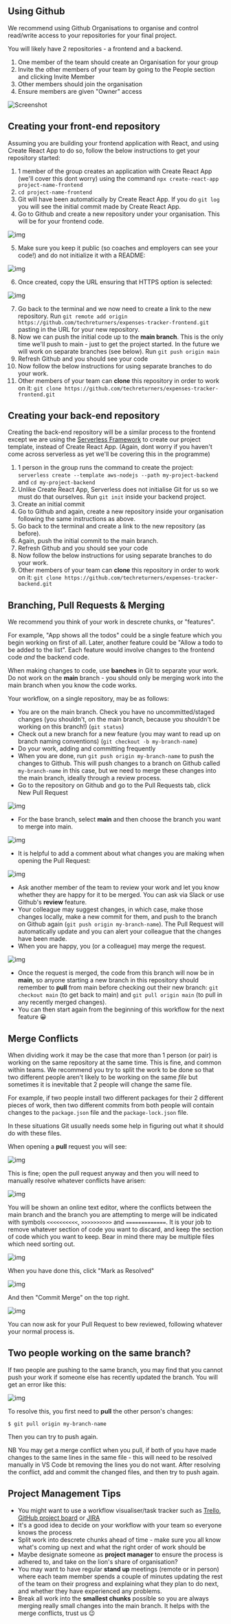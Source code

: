 ## Using Github

We recommend using Github Organisations to organise and control read/write access to your repositories for your final project.

You will likely have 2 repositories - a frontend and a backend.

1. One member of the team should create an Organisation for your group
2. Invite the other members of your team by going to the People section and clicking Invite Member
3. Other members should join the organisation
4. Ensure members are given "Owner" access

![Screenshot](img/1.png)

## Creating your front-end repository

Assuming you are building your frontend application with React, and using Create React App to do so, follow the below instructions to get your repository started:

1. 1 member of the group creates an application with Create React App (we'll cover this dont worry) using the command `npx create-react-app project-name-frontend`
2. `cd project-name-frontend`
3. Git will have been automatically by Create React App. If you do `git log` you will see the initial commit made by Create React App.
4. Go to Github and create a new repository under your organisation. This will be for your frontend code.

![img](img/2.png)

5. Make sure you keep it public (so coaches and employers can see your code!) and do not initialize it with a README:

![img](img/3.png)

6. Once created, copy the URL ensuring that HTTPS option is selected:

![img](img/url.png)

7. Go back to the terminal and we now need to create a link to the new repository. Run `git remote add origin https://github.com/techreturners/expenses-tracker-frontend.git` pasting in the URL for your new repository.
8. Now we can push the initial code up to the **main branch**. This is the only time we'll push to main - just to get the project started. In the future we will work on separate branches (see below). Run `git push origin main`
9. Refresh Github and you should see your code
10. Now follow the below instructions for using separate branches to do your work.
11. Other members of your team can **clone** this repository in order to work on it: `git clone https://github.com/techreturners/expenses-tracker-frontend.git`

## Creating your back-end repository

Creating the back-end repository will be a similar process to the frontend except we are using the [Serverless Framework](https://www.serverless.com/) to create our project template, instead of Create React App. (Again, dont worry if you haven't come across serverless as yet we'll be covering this in the programme)

1. 1 person in the group runs the command to create the project: `serverless create --template aws-nodejs --path my-project-backend` and `cd my-project-backend`
2. Unlike Create React App, Serverless does not initialise Git for us so we must do that ourselves. Run `git init` inside your backend project.
3. Create an initial commit
4. Go to Github and again, create a new repository inside your organisation following the same instructions as above.
5. Go back to the terminal and create a link to the new repository (as before).
6. Again, push the initial commit to the main branch.
7. Refresh Github and you should see your code
8. Now follow the below instructions for using separate branches to do your work.
9. Other members of your team can **clone** this repository in order to work on it: `git clone https://github.com/techreturners/expenses-tracker-backend.git`

## Branching, Pull Requests & Merging

We recommend you think of your work in descrete chunks, or "features".

For example, "App shows all the todos" could be a single feature which you begin working on first of all. Later, another feature could be "Allow a todo to be added to the list". Each feature would involve changes to the frontend code _and_ the backend code.

When making changes to code, use **banches** in Git to separate your work. Do not work on the **main** branch - you should only be merging work into the main branch when you know the code works.

Your workflow, on a single repository, may be as follows:

- You are on the main branch. Check you have no uncommitted/staged changes (you shouldn't, on the main branch, because you shouldn't be working on this branch!) (`git status`)
- Check out a new branch for a new feature (you may want to read up on branch naming conventions) (`git checkout -b my-branch-name`)
- Do your work, adding and committing frequently
- When you are done, run `git push origin my-branch-name` to push the changes to Github. This will push changes to a branch on Github called `my-branch-name` in this case, but we need to merge these changes into the main branch, ideally through a review process.
- Go to the repository on Github and go to the Pull Requests tab, click New Pull Request

![img](img/4.png)

- For the base branch, select **main** and then choose the branch you want to merge into main.

![img](img/5.png)

- It is helpful to add a comment about what changes you are making when opening the Pull Request:

![img](img/7.png)

- Ask another member of the team to review your work and let you know whether they are happy for it to be merged. You can ask via Slack or use Github's **review** feature.
- Your colleague may suggest changes, in which case, make those changes locally, make a new commit for them, and push to the branch on Github again (`git push origin my-branch-name`). The Pull Request will automatically update and you can alert your colleague that the changes have been made.
- When you are happy, you (or a colleague) may merge the request.

![img](img/8.png)

- Once the request is merged, the code from this branch will now be in **main**, so anyone starting a new branch in this repository should remember to **pull** from main before checking out their new branch: `git checkout main` (to get back to main) and `git pull origin main` (to pull in any recently merged changes).
- You can then start again from the beginning of this workflow for the next feature 😀

## Merge Conflicts

When dividing work it may be the case that more than 1 person (or pair) is working on the same repository at the same time. This is fine, and common within teams. We recommend you try to split the work to be done so that two different people aren't likely to be working on the same _file_ but sometimes it is inevitable that 2 people will change the same file.

For example, if two people install two different packages for their 2 different pieces of work, then two different commits from both people will contain changes to the `package.json` file and the `package-lock.json` file.

In these situations Git usually needs some help in figuring out what it should do with these files.

When opening a **pull** request you will see:

![img](img/9.png)

This is fine; open the pull request anyway and then you will need to manually resolve whatever conflicts have arisen:

![img](img/10.png)

You will be shown an online text editor, where the conflicts between the main branch and the branch you are attempting to merge will be indicated with symbols `<<<<<<<<<<`, `>>>>>>>>>>` and `=============`. It is your job to remove whatever section of code you want to discard, and keep the section of code which you want to keep. Bear in mind there may be multiple files which need sorting out.

![img](img/11.png)

When you have done this, click "Mark as Resolved"

![img](img/12.png)

And then "Commit Merge" on the top right.

![img](img/13.png)

You can now ask for your Pull Request to bew reviewed, following whatever your normal process is.

## Two people working on the same branch?

If two people are pushing to the same branch, you may find that you cannot push your work if someone else has recently updated the branch. You will get an error like this:

![img](img/maxresdefault.jpg)

To resolve this, you first need to **pull** the other person's changes:

`$ git pull origin my-branch-name`

Then you can try to push again.

NB You may get a merge conflict when you pull, if both of you have made changes to the same lines in the same file - this will need to be resolved manually in VS Code bt removing the lines you do not want. After resolving the conflict, add and commit the changed files, and then try to push again.

## Project Management Tips

- You might want to use a workflow visualiser/task tracker such as [Trello](https://trello.com/), [GitHub project board](https://docs.github.com/en/free-pro-team@latest/github/managing-your-work-on-github/about-project-boards) or [JIRA](https://www.atlassian.com/software/jira)
- It's a good idea to decide on your workflow with your team so everyone knows the process
- Split work into descrete chunks ahead of time - make sure you all know what's coming up next and what the right order of work should be
- Maybe designate someone as **project manager** to ensure the process is adhered to, and take on the lion's share of organisation?
- You may want to have regular **stand up** meetings (remote or in person) where each team member spends a couple of minutes updating the rest of the team on their progress and explaining what they plan to do next, and whether they have experienced any problems.
- Break all work into the **smallest chunks** possible so you are always merging really small changes into the main branch. It helps with the merge conflicts, trust us 😉

